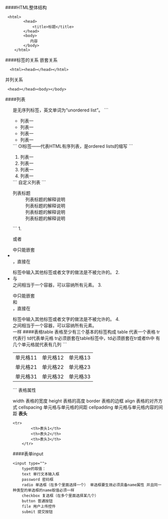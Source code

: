 ####HTML整体结构
```
 <html>
        <head>
            <title>标题</title>
        </head>
        <body>
           内容    
        </body>        
    </html>
```
####标签的关系
嵌套关系
```
  <html><head></head></html>
```
并列关系
```
 <head></head><body></body>
```
####列表
<ul>是无序列标签，英文单词为“unordered list”。
```
<ul>
     <li>列表一</li>
     <li>列表一</li>
     <li>列表一</li>
     <li>列表一</li>
 </ul>
```
Ol标签——代表HTML有序列表，是ordered lists的缩写
```
<ol>
     <li>列表一</li>
     <li>列表一</li>
     <li>列表一</li>
     <li>列表一</li>
 </ol>
```
自定义列表
```
<dl>
     <dt>列表标题</dt>
     <dd>列表标题的解释说明</dd>
     <dd>列表标题的解释说明</dd>
     <dd>列表标题的解释说明</dd>
     <dd>列表标题的解释说明</dd>
 </dl>
```
1. <ul></ul>或者<ol></ol>中只能嵌套<li></li>，直接在<ul></ul><ol></ol>标签中输入其他标签或者文字的做法是不被允许的。
 2. <li>与</li>之间相当于一个容器，可以容纳所有元素。
 3. <dl></dl>中只能嵌套<dt></dt>和<dd></dd>，直接在<dl></dl>标签中输入其他标签或者文字的做法是不被允许的。
 4. <dd></dd>之间相当于一个容器，可以容纳所有元素。<dt></dt>一样
####表格table
表格至少有三个基本的标签构成 table 代表一个表格 tr代表行 td代表单元格
tr必须嵌套在table标签中，td必须嵌套在tr或者th中
有几个单元格就代表有几列
```
<table>
    <tr>
        <td>单元格11</td>
        <td>单元格12</td>
        <td>单元格13</td>
    </tr>
    <tr>
        <td>单元格21</td>
        <td>单元格22</td>
        <td>单元格23</td>
    </tr>
    <tr>
        <td>单元格31</td>
        <td>单元格32</td>
        <td>单元格33</td>
    </tr>
</table>
```
表格属性

width  表格的宽度 
height 表格的高度 
border 表格的边框 
align  表格的对齐方式 
cellspacing 单元格与单元格的间距
cellpadding    单元格与单元格内容的间距
**表头**
```
<tr>
        <th>表头1</th>
        <th>表头2</th>
        <th>表头3</th>
    </tr>
```
####表单input
```
<input type="">
    type的取值：
    text 单行文本输入框
    password 密码框
    radio 单选框（在多个里面选择一个） 单选框要生效必须具备name属性 并且同一种类型的单选框的name取值必须一样
    checkbox 复选框（在多个里面选择某几个）
    button 普通按钮
    file 用户上传控件
    submit 提交按钮
```
